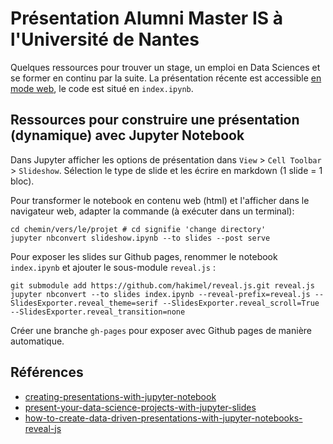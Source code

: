 # Présentation Alumni Master IS à l'Université de Nantes

Quelques ressources pour trouver un stage, un emploi en Data Sciences et se former en continu par la suite. La présentation récente est accessible [en mode web](https://nd-open.github.io/presentation_UN/), le code est situé en `index.ipynb`.

## Ressources pour construire une présentation (dynamique) avec Jupyter Notebook

Dans Jupyter afficher les options de présentation dans `View` > `Cell Toolbar` > `Slideshow`. Sélection le type de slide et les écrire en markdown (1 slide = 1 bloc).

Pour transformer le notebook en contenu web (html) et l'afficher dans le navigateur web, adapter la commande (à exécuter dans un terminal):

```
cd chemin/vers/le/projet # cd signifie 'change directory'
jupyter nbconvert slideshow.ipynb --to slides --post serve
```

Pour exposer les slides sur Github pages, renommer le notebook `index.ipynb` et ajouter le sous-module `reveal.js` :

```
git submodule add https://github.com/hakimel/reveal.js.git reveal.js
jupyter nbconvert --to slides index.ipynb --reveal-prefix=reveal.js --SlidesExporter.reveal_theme=serif --SlidesExporter.reveal_scroll=True --SlidesExporter.reveal_transition=none
```

Créer une branche `gh-pages` pour exposer avec Github pages de manière automatique.

## Références

* [creating-presentations-with-jupyter-notebook](https://www.blog.pythonlibrary.org/2018/09/25/creating-presentations-with-jupyter-notebook/)
* [present-your-data-science-projects-with-jupyter-slides](https://medium.com/learning-machine-learning/present-your-data-science-projects-with-jupyter-slides-75f20735eb0f)
* [how-to-create-data-driven-presentations-with-jupyter-notebooks-reveal-js](https://towardsdatascience.com/how-to-create-data-driven-presentations-with-jupyter-notebooks-reveal-js-e7a42a1fb7d7)
